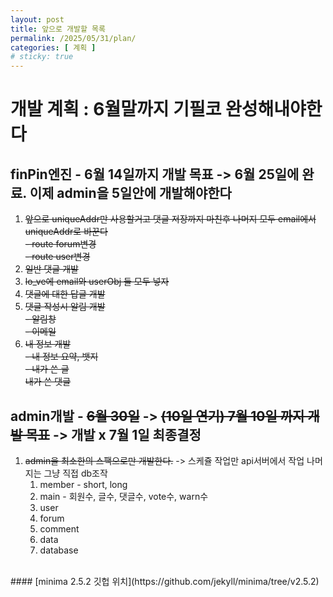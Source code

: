 ```yaml
---
layout: post
title: 앞으로 개발할 목록
permalink: /2025/05/31/plan/
categories: [ 계획 ]
# sticky: true
---
```

# 개발 계획 : 6월말까지 기필코 완성해내야한다
## finPin엔진 - 6월 14일까지 개발 목표 -> 6월 25일에 완료. 이제 admin을 5일안에 개발해야한다
1. ~~앞으로 uniqueAddr만 사용할거고 댓글 저장까지 마친후 나머지 모두 email에서 uniqueAddr로 바꾼다<br>- route forum변경<br>- route user변경~~
1. ~~일반 댓글 개발~~
2. ~~lo_ve에 email와 userObj 둘 모두 넣자~~
3. ~~댓글에 대한 답글 개발~~
4. ~~댓글 작성시 알림 개발<br>- 알림창<br>- 이메일~~
5. ~~내 정보 개발<br>- 내 정보 요약, 뱃지<br>- 내가 쓴 글<br>내가 쓴 댓글~~

## admin개발 - ~~6월 30일~~ -> ~~(10일 연기) 7월 10일 까지 개발 목표~~ -> 개발 x 7월 1일 최종결정
1. ~~admin을 최소한의 스팩으로만 개발한다.~~ -> 스케쥴 작업만 api서버에서 작업 나머지는 그냥 직접 db조작
   1. member - short, long
   2. main - 회원수, 글수, 댓글수, vote수, warn수
   3. user
   4. forum
   5. comment
   6. data
   7. database

<br>
#### [minima 2.5.2 깃헙 위치](https://github.com/jekyll/minima/tree/v2.5.2)

